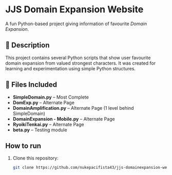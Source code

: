 # JJS Domain Expansion Website

A fun Python-based project giving information of favourite *Domain Expansion*.

## 🧠 Description
This project contains several Python scripts that show user favourite domain expansion from valued strongest characters. 
It was created for learning and experimentation using simple Python structures.

## 📂 Files Included
- **SimpleDomain.py** – Most Complete
- **DomExp.py** – Alternate Page
- **DomainAmplification.py** – Alternate Page (1 level behind SimpleDomain) 
- **DomainExpansion - Mobile.py** – Alternate Page
- **RyoikiTenkai.py** – Alternate Page
- **beta.py** – Testing module

## How to run
1. Clone this repository:
   ```bash
   git clone https://github.com/nukepacifista43/jjs-domainexpansion-website.git

  
